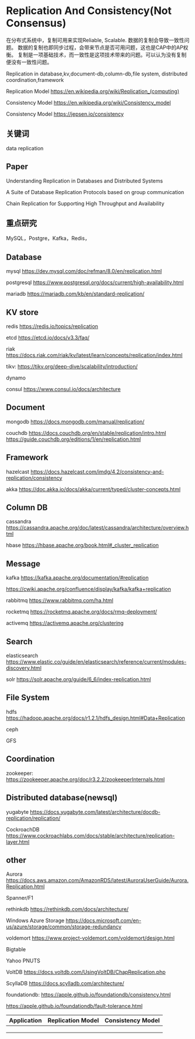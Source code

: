 # Replication And Consistency(Not Consensus)

在分布式系统中，复制可用来实现Reliable, Scalable. 数据的复制会导致一致性问题。 数据的复制也即同步过程，会带来节点是否可用问题，这也是CAP中的AP权衡。
复制是一项基础技术，而一致性是这项技术带来的问题。可以认为没有复制便没有一致性问题。

Replication in database,kv,document-db,column-db,file system, distributed coordination,framework

Replication Model https://en.wikipedia.org/wiki/Replication_(computing)

Consistency Model https://en.wikipedia.org/wiki/Consistency_model

Consistency Model https://jepsen.io/consistency

## 关键词

data replication

## Paper

Understanding Replication in Databases and Distributed Systems

A Suite of Database Replication Protocols based on group communication

Chain Replication for Supporting High Throughput and Availability

## 重点研究

MySQL，Postgre，Kafka，Redis，

## Database

mysql  https://dev.mysql.com/doc/refman/8.0/en/replication.html

postgresql  https://www.postgresql.org/docs/current/high-availability.html

mariadb https://mariadb.com/kb/en/standard-replication/

## KV store

redis  https://redis.io/topics/replication

etcd https://etcd.io/docs/v3.3/faq/

riak https://docs.riak.com/riak/kv/latest/learn/concepts/replication/index.html

tikv: https://tikv.org/deep-dive/scalability/introduction/

dynamo

consul  https://www.consul.io/docs/architecture

## Document

mongodb https://docs.mongodb.com/manual/replication/

couchdb https://docs.couchdb.org/en/stable/replication/intro.html
https://guide.couchdb.org/editions/1/en/replication.html

## Framework

hazelcast  https://docs.hazelcast.com/imdg/4.2/consistency-and-replication/consistency

akka https://doc.akka.io/docs/akka/current/typed/cluster-concepts.html

## Column DB

cassandra  https://cassandra.apache.org/doc/latest/cassandra/architecture/overview.html

hbase https://hbase.apache.org/book.html#_cluster_replication

## Message

kafka https://kafka.apache.org/documentation/#replication

https://cwiki.apache.org/confluence/display/kafka/kafka+replication

rabbitmq https://www.rabbitmq.com/ha.html

rocketmq https://rocketmq.apache.org/docs/rmq-deployment/

activemq https://activemq.apache.org/clustering

## Search

elasticsearch https://www.elastic.co/guide/en/elasticsearch/reference/current/modules-discovery.html

solr https://solr.apache.org/guide/6_6/index-replication.html

## File System

hdfs https://hadoop.apache.org/docs/r1.2.1/hdfs_design.html#Data+Replication

ceph

GFS

## Coordination

zookeeper: https://zookeeper.apache.org/doc/r3.2.2/zookeeperInternals.html

## Distributed database(newsql)

yugabyte https://docs.yugabyte.com/latest/architecture/docdb-replication/replication/

CockroachDB  https://www.cockroachlabs.com/docs/stable/architecture/replication-layer.html

## other

Aurora https://docs.aws.amazon.com/AmazonRDS/latest/AuroraUserGuide/Aurora.Replication.html

Spanner/F1

rethinkdb https://rethinkdb.com/docs/architecture/

Windows Azure Storage https://docs.microsoft.com/en-us/azure/storage/common/storage-redundancy

voldemort  https://www.project-voldemort.com/voldemort/design.html

Bigtable

Yahoo PNUTS

VoltDB https://docs.voltdb.com/UsingVoltDB/ChapReplication.php

ScyllaDB https://docs.scylladb.com/architecture/

foundationdb: https://apple.github.io/foundationdb/consistency.html

https://apple.github.io/foundationdb/fault-tolerance.html

| Application | Replication Model | Consistency Model |
| ----------- | ----------------- | ----------------- |
|             |                   |                   |
|             |                   |                   |
|             |                   |                   |

